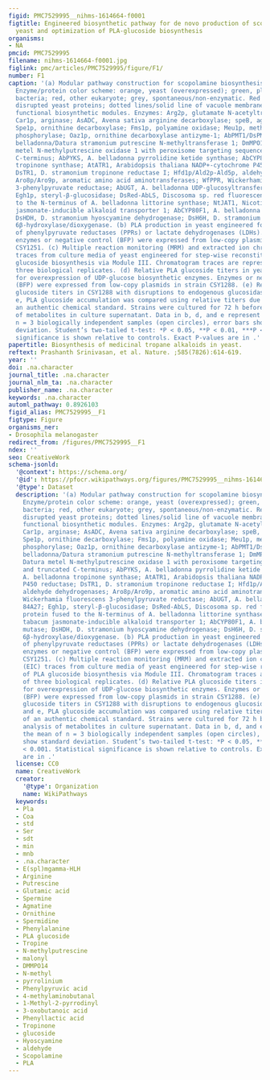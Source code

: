 ```yaml
---
figid: PMC7529995__nihms-1614664-f0001
figtitle: Engineered biosynthetic pathway for de novo production of scopolamine in
  yeast and optimization of PLA-glucoside biosynthesis
organisms:
- NA
pmcid: PMC7529995
filename: nihms-1614664-f0001.jpg
figlink: pmc/articles/PMC7529995/figure/F1/
number: F1
caption: '(a) Modular pathway construction for scopolamine biosynthesis in yeast.
  Enzyme/protein color scheme: orange, yeast (overexpressed); green, plant; purple,
  bacteria; red, other eukaryote; grey, spontaneous/non-enzymatic. Red boxes indicate
  disrupted yeast proteins; dotted lines/solid line of vacuole membrane delineate
  functional biosynthetic modules. Enzymes: Arg2p, glutamate N-acetyltransferase;
  Car1p, arginase; AsADC, Avena sativa arginine decarboxylase; speB, agmatine ureohydrolase;
  Spe1p, ornithine decarboxylase; Fms1p, polyamine oxidase; Meu1p, methylthioadenosine
  phosphorylase; Oaz1p, ornithine decarboxylase antizyme-1; AbPMT1/DsPMT1, Atropa
  belladonna/Datura stramonium putrescine N-methyltransferase 1; DmMPO1ΔC-PTS1, Datura
  metel N-methylputrescine oxidase 1 with peroxisome targeting sequence 1 and truncated
  C-terminus; AbPYKS, A. belladonna pyrrolidine ketide synthase; AbCYP82M3, A. belladonna
  tropinone synthase; AtATR1, Arabidopsis thaliana NADP+-cytochrome P450 reductase;
  DsTR1, D. stramonium tropinone reductase I; Hfd1p/Ald2p-Ald5p, aldehyde dehydrogenases;
  Aro8p/Aro9p, aromatic amino acid aminotransferases; WfPPR, Wickerhamia fluorescens
  3-phenylpyruvate reductase; AbUGT, A. belladonna UDP-glucosyltransferase 84A27;
  Egh1p, steryl-β-glucosidase; DsRed-AbLS, Discosoma sp. red fluorescent protein fused
  to the N-terminus of A. belladonna littorine synthase; NtJAT1, Nicotiana tabacum
  jasmonate-inducible alkaloid transporter 1; AbCYP80F1, A. belladonna littorine mutase;
  DsHDH, D. stramonium hyoscyamine dehydrogenase; DsH6H, D. stramonium hyoscyamine
  6β-hydroxylase/dioxygenase. (b) PLA production in yeast engineered for expression
  of phenylpyruvate reductases (PPRs) or lactate dehydrogenases (LDHs). Heterologous
  enzymes or negative control (BFP) were expressed from low-copy plasmids in strain
  CSY1251. (c) Multiple reaction monitoring (MRM) and extracted ion chromatogram (EIC)
  traces from culture media of yeast engineered for step-wise reconstitution of PLA
  glucoside biosynthesis via Module III. Chromatogram traces are representative of
  three biological replicates. (d) Relative PLA glucoside titers in yeast engineered
  for overexpression of UDP-glucose biosynthetic enzymes. Enzymes or negative control
  (BFP) were expressed from low-copy plasmids in strain CSY1288. (e) Relative PLA
  glucoside titers in CSY1288 with disruptions to endogenous glucosidases. For d and
  e, PLA glucoside accumulation was compared using relative titers due to lack of
  an authentic chemical standard. Strains were cultured for 72 h before LC-MS/MS analysis
  of metabolites in culture supernatant. Data in b, d, and e represent the mean of
  n = 3 biologically independent samples (open circles), error bars show standard
  deviation. Student’s two-tailed t-test: *P < 0.05, **P < 0.01, ***P < 0.001. Statistical
  significance is shown relative to controls. Exact P-values are in .'
papertitle: Biosynthesis of medicinal tropane alkaloids in yeast.
reftext: Prashanth Srinivasan, et al. Nature. ;585(7826):614-619.
year: ''
doi: .na.character
journal_title: .na.character
journal_nlm_ta: .na.character
publisher_name: .na.character
keywords: .na.character
automl_pathway: 0.8926103
figid_alias: PMC7529995__F1
figtype: Figure
organisms_ner:
- Drosophila melanogaster
redirect_from: /figures/PMC7529995__F1
ndex: ''
seo: CreativeWork
schema-jsonld:
  '@context': https://schema.org/
  '@id': https://pfocr.wikipathways.org/figures/PMC7529995__nihms-1614664-f0001.html
  '@type': Dataset
  description: '(a) Modular pathway construction for scopolamine biosynthesis in yeast.
    Enzyme/protein color scheme: orange, yeast (overexpressed); green, plant; purple,
    bacteria; red, other eukaryote; grey, spontaneous/non-enzymatic. Red boxes indicate
    disrupted yeast proteins; dotted lines/solid line of vacuole membrane delineate
    functional biosynthetic modules. Enzymes: Arg2p, glutamate N-acetyltransferase;
    Car1p, arginase; AsADC, Avena sativa arginine decarboxylase; speB, agmatine ureohydrolase;
    Spe1p, ornithine decarboxylase; Fms1p, polyamine oxidase; Meu1p, methylthioadenosine
    phosphorylase; Oaz1p, ornithine decarboxylase antizyme-1; AbPMT1/DsPMT1, Atropa
    belladonna/Datura stramonium putrescine N-methyltransferase 1; DmMPO1ΔC-PTS1,
    Datura metel N-methylputrescine oxidase 1 with peroxisome targeting sequence 1
    and truncated C-terminus; AbPYKS, A. belladonna pyrrolidine ketide synthase; AbCYP82M3,
    A. belladonna tropinone synthase; AtATR1, Arabidopsis thaliana NADP+-cytochrome
    P450 reductase; DsTR1, D. stramonium tropinone reductase I; Hfd1p/Ald2p-Ald5p,
    aldehyde dehydrogenases; Aro8p/Aro9p, aromatic amino acid aminotransferases; WfPPR,
    Wickerhamia fluorescens 3-phenylpyruvate reductase; AbUGT, A. belladonna UDP-glucosyltransferase
    84A27; Egh1p, steryl-β-glucosidase; DsRed-AbLS, Discosoma sp. red fluorescent
    protein fused to the N-terminus of A. belladonna littorine synthase; NtJAT1, Nicotiana
    tabacum jasmonate-inducible alkaloid transporter 1; AbCYP80F1, A. belladonna littorine
    mutase; DsHDH, D. stramonium hyoscyamine dehydrogenase; DsH6H, D. stramonium hyoscyamine
    6β-hydroxylase/dioxygenase. (b) PLA production in yeast engineered for expression
    of phenylpyruvate reductases (PPRs) or lactate dehydrogenases (LDHs). Heterologous
    enzymes or negative control (BFP) were expressed from low-copy plasmids in strain
    CSY1251. (c) Multiple reaction monitoring (MRM) and extracted ion chromatogram
    (EIC) traces from culture media of yeast engineered for step-wise reconstitution
    of PLA glucoside biosynthesis via Module III. Chromatogram traces are representative
    of three biological replicates. (d) Relative PLA glucoside titers in yeast engineered
    for overexpression of UDP-glucose biosynthetic enzymes. Enzymes or negative control
    (BFP) were expressed from low-copy plasmids in strain CSY1288. (e) Relative PLA
    glucoside titers in CSY1288 with disruptions to endogenous glucosidases. For d
    and e, PLA glucoside accumulation was compared using relative titers due to lack
    of an authentic chemical standard. Strains were cultured for 72 h before LC-MS/MS
    analysis of metabolites in culture supernatant. Data in b, d, and e represent
    the mean of n = 3 biologically independent samples (open circles), error bars
    show standard deviation. Student’s two-tailed t-test: *P < 0.05, **P < 0.01, ***P
    < 0.001. Statistical significance is shown relative to controls. Exact P-values
    are in .'
  license: CC0
  name: CreativeWork
  creator:
    '@type': Organization
    name: WikiPathways
  keywords:
  - Pla
  - Coa
  - std
  - Ser
  - sdt
  - min
  - mnb
  - .na.character
  - E(spl)mgamma-HLH
  - Arginine
  - Putrescine
  - Glutamic acid
  - Spermine
  - Agmatine
  - Ornithine
  - Spermidine
  - Phenylalanine
  - PLA glucoside
  - Tropine
  - N-methylputrescine
  - malonyl
  - DMMPO14
  - N-methyl
  - pyrrolinium
  - Phenylpyruvic acid
  - 4-methylaminobutanal
  - 1-Methyl-2-pyrrodinyl
  - 3-oxobutanoic acid
  - Phenyllactic acid
  - Tropinone
  - glucoside
  - Hyoscyamine
  - aldehyde
  - Scopolamine
  - PLA
---
```

